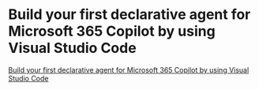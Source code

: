 # Build your first declarative agent for Microsoft 365 Copilot by using Visual Studio Code

[Build your first declarative agent for Microsoft 365 Copilot by using Visual Studio Code](https://learn.microsoft.com/en-us/training/modules/copilot-declarative-agents-build-your-first/)